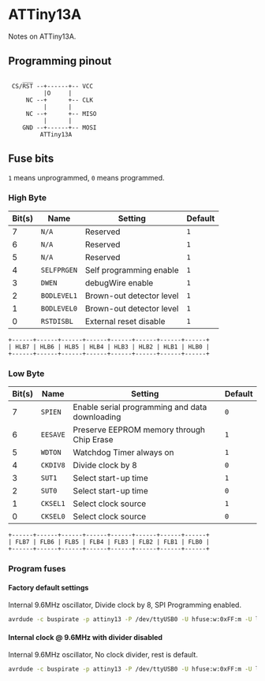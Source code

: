 # ATTiny13A
Notes on ATTiny13A.

## Programming pinout
``` text
    ___
 CS/RST --+------+-- VCC
          |O     |
     NC --+      +-- CLK
          |      |
     NC --+      +-- MISO
          |      |
    GND --+------+-- MOSI
         ATTiny13A
```

## Fuse bits
`1` means unprogrammed, `0` means programmed.

### High Byte

| Bit(s) | Name        | Setting                  | Default |
| ------ | ----------- | ------------------------ | ------- |
| 7      | `N/A`       | Reserved                 | `1`     |
| 6      | `N/A`       | Reserved                 | `1`     |
| 5      | `N/A`       | Reserved                 | `1`     |
| 4      | `SELFPRGEN` | Self programming enable  | `1`     |
| 3      | `DWEN`      | debugWire enable         | `1`     |
| 2      | `BODLEVEL1` | Brown-out detector level | `1`     |
| 1      | `BODLEVEL0` | Brown-out detector level | `1`     |
| 0      | `RSTDISBL`  | External reset disable   | `1`     |

``` text
+------+------+------+------+------+------+------+------+
| HLB7 | HLB6 | HLB5 | HLB4 | HLB3 | HLB2 | HLB1 | HLB0 |
+------+------+------+------+------+------+------+------+
```

### Low Byte

| Bit(s) | Name     | Setting                                        | Default |
| ------ | -------- | ---------------------------------------------- | ------- |
| 7      | `SPIEN`  | Enable serial programming and data downloading | `0`     |
| 6      | `EESAVE` | Preserve EEPROM memory through Chip Erase      | `1`     |
| 5      | `WDTON`  | Watchdog Timer always on                       | `1`     |
| 4      | `CKDIV8` | Divide clock by 8                              | `0`     |
| 3      | `SUT1`   | Select start-up time                           | `1`     |
| 2      | `SUT0`   | Select start-up time                           | `0`     |
| 1      | `CKSEL1` | Select clock source                            | `1`     |
| 0      | `CKSEL0` | Select clock source                            | `0`     |

``` text
+------+------+------+------+------+------+------+------+
| FLB7 | FLB6 | FLB5 | FLB4 | FLB3 | FLB2 | FLB1 | FLB0 |
+------+------+------+------+------+------+------+------+
```

### Program fuses

#### Factory default settings
Internal 9.6MHz oscillator, Divide clock by 8, SPI Programming enabled.
``` bash
avrdude -c buspirate -p attiny13 -P /dev/ttyUSB0 -U hfuse:w:0xFF:m -U lfuse:w:0x6A:m
```

#### Internal clock @ 9.6MHz with divider disabled
Internal 9.6MHz oscillator, No clock divider, rest is default.
``` bash
avrdude -c buspirate -p attiny13 -P /dev/ttyUSB0 -U hfuse:w:0xFF:m -U lfuse:w:0x7A:m
```

